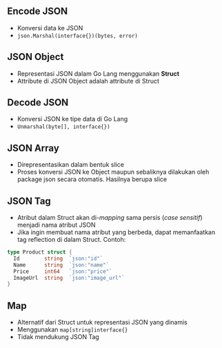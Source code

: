 ## Encode JSON
- Konversi data ke JSON
- `json.Marshal(interface{})(bytes, error)`

## JSON Object
- Representasi JSON dalam Go Lang menggunakan **Struct**
- Attribute di JSON Object adalah attribute di Struct

## Decode JSON
- Konversi JSON ke tipe data di Go Lang
- `Unmarshal(byte[], interface{})`

## JSON Array
- Direpresentasikan dalam bentuk slice
- Proses konversi JSON ke Object maupun sebaliknya dilakukan oleh package json secara otomatis. Hasilnya berupa slice

## JSON Tag
- Atribut dalam Struct akan di-_mapping_ sama persis (_case sensitif_) menjadi nama atribut JSON
- Jika ingin membuat nama atribut yang berbeda, dapat memanfaatkan tag reflection di dalam Struct. Contoh:
```go
type Product struct {
  Id        string  `json:"id"`
  Name      string  `json:"name"`
  Price     int64   `json:"price"`
  ImageUrl  string  `json:"image_url"`
}
```

## Map
- Alternatif dari Struct untuk representasi JSON yang dinamis
- Menggunakan `map[string]interface{}`
- Tidak mendukung JSON Tag
